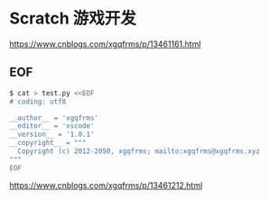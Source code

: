 # Scratch 游戏开发

https://www.cnblogs.com/xgqfrms/p/13461161.html



## EOF

```sh
$ cat > test.py <<EOF
# coding: utf8

__author__ = 'xgqfrms'
__editor__ = 'vscode'
__version__ = '1.0.1'
__copyright__ = """
  Copyright (c) 2012-2050, xgqfrms; mailto:xgqfrms@xgqfrms.xyz
"""
EOF

```

https://www.cnblogs.com/xgqfrms/p/13461212.html
